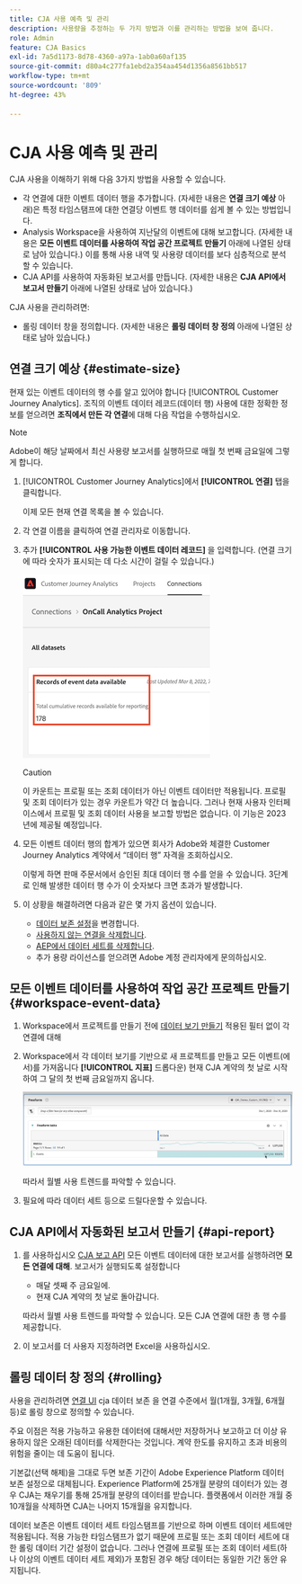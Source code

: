 ```yaml
---
title: CJA 사용 예측 및 관리
description: 사용량을 추정하는 두 가지 방법과 이를 관리하는 방법을 보여 줍니다.
role: Admin
feature: CJA Basics
exl-id: 7a5d1173-8d78-4360-a97a-1ab0a60af135
source-git-commit: d80a4c277fa1ebd2a354aa454d1356a8561bb517
workflow-type: tm+mt
source-wordcount: '809'
ht-degree: 43%

---
```


# CJA 사용 예측 및 관리

CJA 사용을 이해하기 위해 다음 3가지 방법을 사용할 수 있습니다.

* 각 연결에 대한 이벤트 데이터 행을 추가합니다. (자세한 내용은 **연결 크기 예상** 아래)은 특정 타임스탬프에 대한 연결당 이벤트 행 데이터를 쉽게 볼 수 있는 방법입니다.
* Analysis Workspace을 사용하여 지난달의 이벤트에 대해 보고합니다. (자세한 내용은 **모든 이벤트 데이터를 사용하여 작업 공간 프로젝트 만들기** 아래에 나열된 상태로 남아 있습니다.) 이를 통해 사용 내역 및 사용량 데이터를 보다 심층적으로 분석할 수 있습니다.
* CJA API를 사용하여 자동화된 보고서를 만듭니다. (자세한 내용은 **CJA API에서 보고서 만들기** 아래에 나열된 상태로 남아 있습니다.)

CJA 사용을 관리하려면:

* 롤링 데이터 창을 정의합니다. (자세한 내용은 **롤링 데이터 창 정의** 아래에 나열된 상태로 남아 있습니다.)

## 연결 크기 예상 {#estimate-size}

현재 있는 이벤트 데이터의 행 수를 알고 있어야 합니다 [!UICONTROL Customer Journey Analytics]. 조직의 이벤트 데이터 레코드(데이터 행) 사용에 대한 정확한 정보를 얻으려면 **조직에서 만든 각 연결**&#x200B;에 대해 다음 작업을 수행하십시오.

>[!NOTE]
>
>Adobe이 해당 날짜에서 최신 사용량 보고서를 실행하므로 매월 첫 번째 금요일에 그렇게 합니다.

1. [!UICONTROL Customer Journey Analytics]에서 **[!UICONTROL 연결]** 탭을 클릭합니다.

   이제 모든 현재 연결 목록을 볼 수 있습니다.

1. 각 연결 이름을 클릭하여 연결 관리자로 이동합니다.

1. 추가 **[!UICONTROL 사용 가능한 이벤트 데이터 레코드]** 을 입력합니다. (연결 크기에 따라 숫자가 표시되는 데 다소 시간이 걸릴 수 있습니다.)

   ![이벤트 데이터](assets/event-data.png)

   >[!CAUTION]
   >
   >   이 카운트는 프로필 또는 조회 데이터가 아닌 이벤트 데이터만 적용됩니다. 프로필 및 조회 데이터가 있는 경우 카운트가 약간 더 높습니다. 그러나 현재 사용자 인터페이스에서 프로필 및 조회 데이터 사용을 보고할 방법은 없습니다. 이 기능은 2023년에 제공될 예정입니다.

1. 모든 이벤트 데이터 행의 합계가 있으면 회사가 Adobe와 체결한 Customer Journey Analytics 계약에서 “데이터 행” 자격을 조회하십시오.

   이렇게 하면 판매 주문서에서 승인된 최대 데이터 행 수를 얻을 수 있습니다. 3단계로 인해 발생한 데이터 행 수가 이 숫자보다 크면 초과가 발생합니다.

1. 이 상황을 해결하려면 다음과 같은 몇 가지 옵션이 있습니다.

   * [데이터 보존 설정](https://experienceleague.adobe.com/docs/analytics-platform/using/cja-connections/manage-connections.html?lang=ko-KR#set-rolling-window-for-connection-data-retention)을 변경합니다.
   * [사용하지 않는 연결을 삭제합니다](https://experienceleague.adobe.com/docs/analytics-platform/using/cja-overview/cja-faq.html?lang=ko-KR#implications-of-deleting-data-components).
   * [AEP에서 데이터 세트를 삭제합니다](https://experienceleague.adobe.com/docs/analytics-platform/using/cja-overview/cja-faq.html?lang=ko-KR#implications-of-deleting-data-components).
   * 추가 용량 라이선스를 얻으려면 Adobe 계정 관리자에게 문의하십시오.

## 모든 이벤트 데이터를 사용하여 작업 공간 프로젝트 만들기 {#workspace-event-data}

1. Workspace에서 프로젝트를 만들기 전에 [데이터 보기 만들기](/help/data-views/create-dataview.md) 적용된 필터 없이 각 연결에 대해

1. Workspace에서 각 데이터 보기를 기반으로 새 프로젝트를 만들고 모든 이벤트(에서)를 가져옵니다 **[!UICONTROL 지표]** 드롭다운) 현재 CJA 계약의 첫 날로 시작하여 그 달의 첫 번째 금요일까지 옵니다.

   ![이벤트](assets/events-usage.png)

   따라서 월별 사용 트렌드를 파악할 수 있습니다.

1. 필요에 따라 데이터 세트 등으로 드릴다운할 수 있습니다.


## CJA API에서 자동화된 보고서 만들기 {#api-report}

1. 를 사용하십시오 [CJA 보고 API](https://developer.adobe.com/cja-apis/docs/api/#tag/Reporting-API) 모든 이벤트 데이터에 대한 보고서를 실행하려면 **모든 연결에 대해**. 보고서가 실행되도록 설정합니다

   * 매달 셋째 주 금요일에.
   * 현재 CJA 계약의 첫 날로 돌아갑니다.

   따라서 월별 사용 트렌드를 파악할 수 있습니다. 모든 CJA 연결에 대한 총 행 수를 제공합니다.

1. 이 보고서를 더 사용자 지정하려면 Excel을 사용하십시오.

## 롤링 데이터 창 정의 {#rolling}

사용을 관리하려면 [연결 UI](/help/connections/create-connection.md) cja 데이터 보존 을 연결 수준에서 월(1개월, 3개월, 6개월 등)로 롤링 창으로 정의할 수 있습니다.

주요 이점은 적용 가능하고 유용한 데이터에 대해서만 저장하거나 보고하고 더 이상 유용하지 않은 오래된 데이터를 삭제한다는 것입니다. 계약 한도를 유지하고 초과 비용의 위험을 줄이는 데 도움이 됩니다.

기본값(선택 해제)을 그대로 두면 보존 기간이 Adobe Experience Platform 데이터 보존 설정으로 대체됩니다. Experience Platform에 25개월 분량의 데이터가 있는 경우 CJA는 채우기를 통해 25개월 분량의 데이터를 받습니다. 플랫폼에서 이러한 개월 중 10개월을 삭제하면 CJA는 나머지 15개월을 유지합니다.

데이터 보존은 이벤트 데이터 세트 타임스탬프를 기반으로 하며 이벤트 데이터 세트에만 적용됩니다. 적용 가능한 타임스탬프가 없기 때문에 프로필 또는 조회 데이터 세트에 대한 롤링 데이터 기간 설정이 없습니다. 그러나 연결에 프로필 또는 조회 데이터 세트(하나 이상의 이벤트 데이터 세트 제외)가 포함된 경우 해당 데이터는 동일한 기간 동안 유지됩니다.


